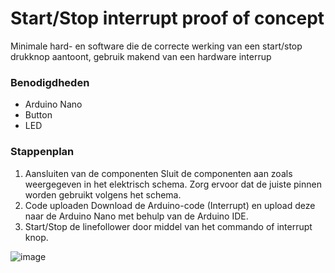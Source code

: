 # Start/Stop interrupt proof of concept
Minimale hard- en software die de correcte werking van een start/stop drukknop aantoont, gebruik makend van een hardware interrup

### Benodigdheden
- Arduino Nano
- Button
- LED

### Stappenplan
1. Aansluiten van de componenten
Sluit de componenten aan zoals weergegeven in het elektrisch schema. Zorg ervoor dat de juiste pinnen worden gebruikt volgens het schema.
3. Code uploaden
Download de Arduino-code (Interrupt) en upload deze naar de Arduino Nano met behulp van de Arduino IDE.
4. Start/Stop de linefollower door middel van het commando of interrupt knop.

![image](https://github.com/user-attachments/assets/b88b452d-f8a3-4f4c-a3bf-a33305114094)

